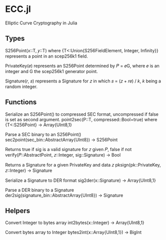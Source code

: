 # ECC.jl

Elliptic Curve Cryptography in Julia

## Types

S256Point(𝑥::T, 𝑦::T) where {T<:Union{S256FieldElement, Integer, Infinity}}
represents a point in an scep256k1 field.

PrivateKey(𝑒) represents an S256Point determined by 𝑃 = 𝑒G,
where 𝑒 is an integer and G the scep256k1 generator point.

Signature(𝑟, 𝑠) represents a Signature for 𝑧 in which 𝑠 = (𝑧 + 𝑟𝑒) / 𝑘,
𝑘 being a random integer.

## Functions

Serialize an S256Point() to compressed SEC format, uncompressed if false is set
as second argument.
point2sec(P::T, compressed::Bool=true) where {T<:S256Point} -> Array{UInt8,1}

Parse a SEC binary to an S256Point()
sec2point(sec_bin::AbstractArray{UInt8}) -> S256Point

Returns true if sig is a valid signature for 𝑧 given 𝑃, false if not
verify(𝑃::AbstractPoint, 𝑧::Integer, sig::Signature) -> Bool

Returns a Signature for a given PrivateKey and data 𝑧
pksign(pk::PrivateKey, 𝑧::Integer) -> Signature

Serialize a Signature to DER format
sig2der(x::Signature) -> Array{UInt8,1}

Parse a DER binary to a Signature
der2sig(signature_bin::AbstractArray{UInt8}) -> Signature

## Helpers

Convert Integer to bytes array
int2bytes(x::Integer) -> Array{UInt8,1}

Convert bytes array to Integer
bytes2int(x::Array{UInt8,1}) -> BigInt
